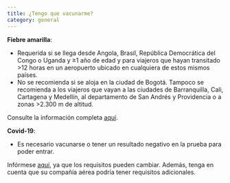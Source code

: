 ```yaml
---
title: ¿Tengo que vacunarme?
category: general
---
```

**Fiebre amarilla**:

* Requerida si se llega desde Angola, Brasil, República Democrática del Congo o Uganda y ≥1 año de edad y para viajeros que hayan transitado >12 horas en un aeropuerto ubicado en cualquiera de estos mismos países.
* No se recomienda si se aloja en la ciudad de Bogotá. Tampoco se recomienda a los viajeros que vayan a las ciudades de Barranquilla, Cali, Cartagena y Medellín, al departamento de San Andrés y Providencia o a zonas >2.300 m de altitud.

Consulte la información completa [aquí](https://wwwnc.cdc.gov/travel/destinations/traveler/none/colombia).



**Covid-19**: 

* Es necesario vacunarse o tener un resultado negativo en la prueba para poder entrar. 

Infórmese [aquí](https://co.usembassy.gov/covid-19-information/), ya que los requisitos pueden cambiar. Además, tenga en cuenta que su compañía aérea podría tener requisitos adicionales.